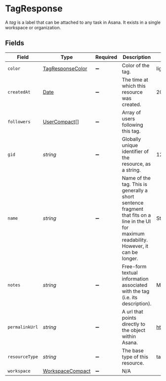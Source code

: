 # TagResponse

A *tag* is a label that can be attached to any task in Asana. It exists in a single workspace or organization.


## Fields

| Field                                                                                                                                          | Type                                                                                                                                           | Required                                                                                                                                       | Description                                                                                                                                    | Example                                                                                                                                        |
| ---------------------------------------------------------------------------------------------------------------------------------------------- | ---------------------------------------------------------------------------------------------------------------------------------------------- | ---------------------------------------------------------------------------------------------------------------------------------------------- | ---------------------------------------------------------------------------------------------------------------------------------------------- | ---------------------------------------------------------------------------------------------------------------------------------------------- |
| `color`                                                                                                                                        | [TagResponseColor](../../models/shared/tagresponsecolor.md)                                                                                    | :heavy_minus_sign:                                                                                                                             | Color of the tag.                                                                                                                              | light-green                                                                                                                                    |
| `createdAt`                                                                                                                                    | [Date](https://developer.mozilla.org/en-US/docs/Web/JavaScript/Reference/Global_Objects/Date)                                                  | :heavy_minus_sign:                                                                                                                             | The time at which this resource was created.                                                                                                   | 2012-02-22T02:06:58.147Z                                                                                                                       |
| `followers`                                                                                                                                    | [UserCompact](../../models/shared/usercompact.md)[]                                                                                            | :heavy_minus_sign:                                                                                                                             | Array of users following this tag.                                                                                                             |                                                                                                                                                |
| `gid`                                                                                                                                          | *string*                                                                                                                                       | :heavy_minus_sign:                                                                                                                             | Globally unique identifier of the resource, as a string.                                                                                       | 12345                                                                                                                                          |
| `name`                                                                                                                                         | *string*                                                                                                                                       | :heavy_minus_sign:                                                                                                                             | Name of the tag. This is generally a short sentence fragment that fits on a line in the UI for maximum readability. However, it can be longer. | Stuff to buy                                                                                                                                   |
| `notes`                                                                                                                                        | *string*                                                                                                                                       | :heavy_minus_sign:                                                                                                                             | Free-form textual information associated with the tag (i.e. its description).                                                                  | Mittens really likes the stuff from Humboldt.                                                                                                  |
| `permalinkUrl`                                                                                                                                 | *string*                                                                                                                                       | :heavy_minus_sign:                                                                                                                             | A url that points directly to the object within Asana.                                                                                         | https://app.asana.com/0/resource/123456789/list                                                                                                |
| `resourceType`                                                                                                                                 | *string*                                                                                                                                       | :heavy_minus_sign:                                                                                                                             | The base type of this resource.                                                                                                                | task                                                                                                                                           |
| `workspace`                                                                                                                                    | [WorkspaceCompact](../../models/shared/workspacecompact.md)                                                                                    | :heavy_minus_sign:                                                                                                                             | N/A                                                                                                                                            |                                                                                                                                                |